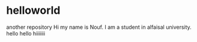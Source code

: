 # helloworld
another repository
Hi my name is Nouf. I am a student in alfaisal university.
hello hello
hiiiiiii
